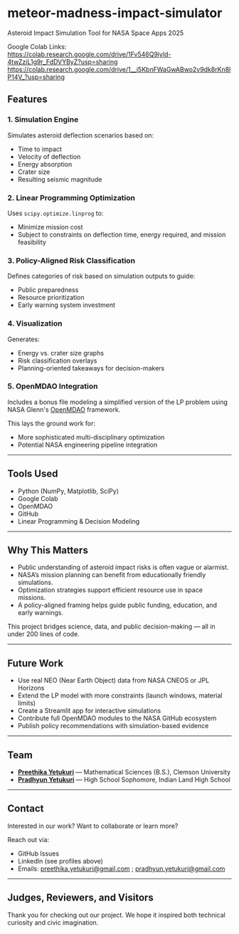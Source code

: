 # meteor-madness-impact-simulator
Asteroid Impact Simulation Tool for NASA Space Apps 2025

Google Colab Links: https://colab.research.google.com/drive/1Fv546Q9iyld-4twZziL1g9r_FdDVYByZ?usp=sharing 
                    https://colab.research.google.com/drive/1__i5KbnFWaGwABwo2v9dk8rKn8lP14V_?usp=sharing


## Features

###  1. Simulation Engine
Simulates asteroid deflection scenarios based on:
- Time to impact
- Velocity of deflection
- Energy absorption
- Crater size
- Resulting seismic magnitude

###  2. Linear Programming Optimization
Uses `scipy.optimize.linprog` to:
- Minimize mission cost
- Subject to constraints on deflection time, energy required, and mission feasibility

### 3. Policy-Aligned Risk Classification
Defines categories of risk based on simulation outputs to guide:
- Public preparedness
- Resource prioritization
- Early warning system investment

### 4. Visualization
Generates:
- Energy vs. crater size graphs
- Risk classification overlays
- Planning-oriented takeaways for decision-makers

### 5. OpenMDAO Integration
Includes a bonus file modeling a simplified version of the LP problem using NASA Glenn's [OpenMDAO](https://openmdao.org/) framework.

This lays the ground work for:
- More sophisticated multi-disciplinary optimization
- Potential NASA engineering pipeline integration

---

## Tools Used

- Python (NumPy, Matplotlib, SciPy)
- Google Colab
- OpenMDAO
- GitHub
- Linear Programming & Decision Modeling

---

## Why This Matters

- Public understanding of asteroid impact risks is often vague or alarmist.
- NASA’s mission planning can benefit from educationally friendly simulations.
- Optimization strategies support efficient resource use in space missions.
- A policy-aligned framing helps guide public funding, education, and early warnings.

This project bridges science, data, and public decision-making — all in under 200 lines of code.

---

##  Future Work

- Use real NEO (Near Earth Object) data from NASA CNEOS or JPL Horizons
- Extend the LP model with more constraints (launch windows, material limits)
- Create a Streamlit app for interactive simulations
- Contribute full OpenMDAO modules to the NASA GitHub ecosystem
- Publish policy recommendations with simulation-based evidence

---

##  Team

- **[Preethika Yetukuri](https://www.linkedin.com/in/preethika-yetukuri/)** — Mathematical Sciences (B.S.), Clemson University
- **[Pradhyun Yetukuri](linkedin.com/in/pradhyun-yetukuri-7b843836b/)** — High School Sophomore, Indian Land High School

---

## Contact

Interested in our work? Want to collaborate or learn more?

Reach out via:
- GitHub Issues
- LinkedIn (see profiles above)
- Emails: preethika.yetukuri@gmail.com ; pradhyun.yetukuri@gmail.com

---

## Judges, Reviewers, and Visitors

Thank you for checking out our project. We hope it inspired both technical curiosity and civic imagination.
